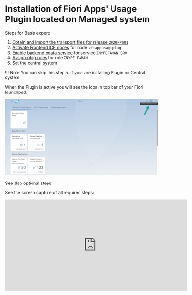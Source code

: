 # Installation of Fiori Apps' Usage Plugin located on Managed system

Steps for Basis expert:

1. [Obtain and import the transport files for release `2020FPS01`](../inst/step-1.md)
2. [Activate Frontend ICF nodes](../inst/step-2.md) for node `zftappusageplug`
3. [Enable backend odata service](../inst/step-3.md) for service `ZNYPEFAMAN_SRV`
4. [Assign pfcg roles](../inst/step-4.md) for role `ZNYPE_FAMAN`
5. [Set the central system](set-cen.md)

!!! Note 
    You can skip this step 5. if your are installing Plugin on Central system

When the Plugin is active you will see the icon in top bar of your Fiori launchpad:

![](res/plugin-active.png)

See also [optional steps](inst-man-optional.md).

See the screen capture of all required steps:
<div class="video-wrapper">
  <iframe width="600" height="300" src="https://www.youtube.com/embed/CEWDOW2y778" frameborder="0" allowfullscreen></iframe>
</div>